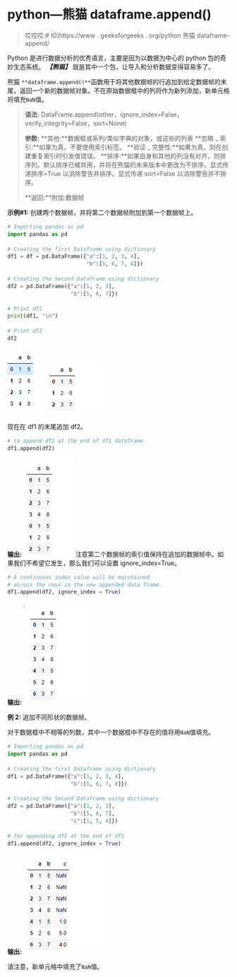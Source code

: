 # python—熊猫 dataframe.append()

> 哎哎哎:# t0]https://www . geeksforgeeks . org/python 熊猫 dataframe-append/

Python 是进行数据分析的优秀语言，主要是因为以数据为中心的 python 包的奇妙生态系统。 ***【熊猫】*** 就是其中一个包，让导入和分析数据变得容易多了。

熊猫 `**dataframe.append()**`函数用于将其他数据帧的行追加到给定数据帧的末尾，返回一个新的数据帧对象。不在原始数据框中的列将作为新列添加，新单元格将填充`NaN`值。

> **语法:** DataFrame.append(other，ignore_index=False，verify_integrity=False，sort=None)
> 
> **参数:**
> **其他:**数据框或系列/类似字典的对象，或这些的列表
> **忽略 _ 索引:**如果为真，不要使用索引标签。
> **验证 _ 完整性:**如果为真，则在创建重复索引时引发值错误。
> **排序:**如果自身和其他的列没有对齐，则排序列。默认排序已被弃用，并将在熊猫的未来版本中更改为不排序。显式传递排序=True 以消除警告并排序。显式传递 sort=False 以消除警告并不排序。
> 
> **返回:**附加:数据帧

**示例#1:** 创建两个数据帧，并将第二个数据帧附加到第一个数据帧上。

```py
# Importing pandas as pd
import pandas as pd

# Creating the first Dataframe using dictionary
df1 = df = pd.DataFrame({"a":[1, 2, 3, 4],
                         "b":[5, 6, 7, 8]})

# Creating the Second Dataframe using dictionary
df2 = pd.DataFrame({"a":[1, 2, 3],
                    "b":[5, 6, 7]})

# Print df1
print(df1, "\n")

# Print df2
df2
```

![](img/d762081d9d0480c850c5409c70d2cfb5.png)
![](img/d6986cfb9d637064ccfd49c4a29740d8.png)

现在在 df1 的末尾追加 df2。

```py
# to append df2 at the end of df1 dataframe
df1.append(df2)
```

**输出:**
![](img/bcdecb778edcbd5be6ee3a3d9a4c17a1.png)
注意第二个数据帧的索引值保持在追加的数据帧中。如果我们不希望它发生，那么我们可以设置 ignore_index=True。

```py
# A continuous index value will be maintained
# across the rows in the new appended data frame.
df1.append(df2, ignore_index = True)
```

**输出:**
![](img/4b2a53c662146dbfc2f0e1839004ec67.png)

**例 2:** 追加不同形状的数据帧。

对于数据框中不相等的列数，其中一个数据框中不存在的值将用`NaN`值填充。

```py
# Importing pandas as pd
import pandas as pd

# Creating the first Dataframe using dictionary
df1 = pd.DataFrame({"a":[1, 2, 3, 4],
                    "b":[5, 6, 7, 8]})

# Creating the Second Dataframe using dictionary
df2 = pd.DataFrame({"a":[1, 2, 3],
                    "b":[5, 6, 7], 
                    "c":[1, 5, 4]})

# for appending df2 at the end of df1
df1.append(df2, ignore_index = True)
```

**输出:**
![](img/20d163cabf45fc3b8cbd67148e581696.png)

请注意，新单元格中填充了`NaN`值。